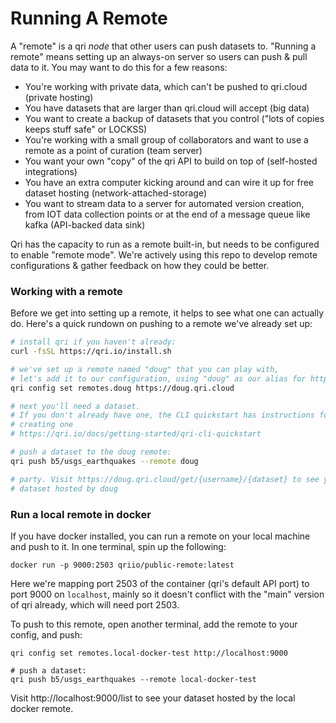 # Running A Remote

A "remote" is a qri _node_ that other users can push datasets to. "Running a remote" means setting up an always-on server so users can push & pull data to it. You may want to do this for a few reasons:

* You're working with private data, which can't be pushed to qri.cloud (private hosting)
* You have datasets that are larger than qri.cloud will accept (big data)
* You want to create a backup of datasets that you control ("lots of copies keeps stuff safe" or LOCKSS)
* You're working with a small group of collaborators and want to use a remote as a point of curation (team server)
* You want your own "copy" of the qri API to build on top of (self-hosted integrations)
* You have an extra computer kicking around and can wire it up for free dataset hosting (network-attached-storage)
* You want to stream data to a server for automated version creation, from IOT data collection points or at the end of a message queue like kafka (API-backed data sink)

Qri has the capacity to run as a remote built-in, but needs to be configured to enable "remote mode". We're actively using this repo to develop remote configurations & gather feedback on how they could be better.

### Working with a remote

Before we get into setting up a remote, it helps to see what one can actually do. Here's a quick rundown on pushing to a remote we've already set up:

```sh
# install qri if you haven't already:
curl -fsSL https://qri.io/install.sh

# we've set up a remote named "doug" that you can play with,
# let's add it to our configuration, using "doug" as our alias for https://doug.qri.cloud
qri config set remotes.doug https://doug.qri.cloud

# next you'll need a dataset. 
# If you don't already have one, the CLI quickstart has instructions for 
# creating one
# https://qri.io/docs/getting-started/qri-cli-quickstart

# push a dataset to the doug remote:
qri push b5/usgs_earthquakes --remote doug

# party. Visit https://doug.qri.cloud/get/{username}/{dataset} to see your
# dataset hosted by doug
```


### Run a local remote in docker

If you have docker installed, you can run a remote on your local machine and push to it. In one terminal, spin up the following:

```shell
docker run -p 9000:2503 qriio/public-remote:latest
```

Here we're mapping port 2503 of the container (qri's default API port) to port 9000 on `localhost`, mainly so it doesn't conflict with the "main" version of qri already, which will need port 2503.

To push to this remote, open another terminal, add the remote to your config, and push:

```
qri config set remotes.local-docker-test http://localhost:9000

# push a dataset:
qri push b5/usgs_earthquakes --remote local-docker-test
```

Visit http://localhost:9000/list to see your dataset hosted by the local docker remote.